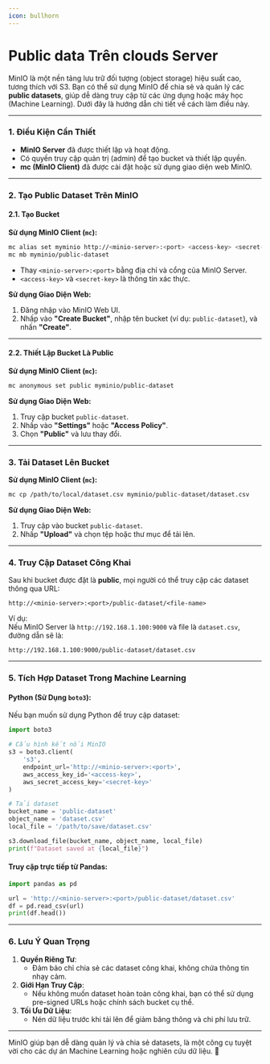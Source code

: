 ```yaml
---
icon: bullhorn
---
```


# Public data Trên clouds Server

MinIO là một nền tảng lưu trữ đối tượng (object storage) hiệu suất cao, tương thích với S3. Bạn có thể sử dụng MinIO để chia sẻ và quản lý các **public datasets**, giúp dễ dàng truy cập từ các ứng dụng hoặc máy học (Machine Learning). Dưới đây là hướng dẫn chi tiết về cách làm điều này.

***

### 1. Điều Kiện Cần Thiết

* **MinIO Server** đã được thiết lập và hoạt động.
* Có quyền truy cập quản trị (admin) để tạo bucket và thiết lập quyền.
* **mc (MinIO Client)** đã được cài đặt hoặc sử dụng giao diện web MinIO.

***

### 2. Tạo Public Dataset Trên MinIO

#### 2.1. Tạo Bucket

**Sử dụng MinIO Client (`mc`):**

```bash
mc alias set myminio http://<minio-server>:<port> <access-key> <secret-key>
mc mb myminio/public-dataset
```

* Thay `<minio-server>:<port>` bằng địa chỉ và cổng của MinIO Server.
* `<access-key>` và `<secret-key>` là thông tin xác thực.

**Sử dụng Giao Diện Web:**

1. Đăng nhập vào MinIO Web UI.
2. Nhấp vào **"Create Bucket"**, nhập tên bucket (ví dụ: `public-dataset`), và nhấn **"Create"**.

***

#### 2.2. Thiết Lập Bucket Là Public

**Sử dụng MinIO Client (`mc`):**

```bash
mc anonymous set public myminio/public-dataset
```

**Sử dụng Giao Diện Web:**

1. Truy cập bucket `public-dataset`.
2. Nhấp vào **"Settings"** hoặc **"Access Policy"**.
3. Chọn **"Public"** và lưu thay đổi.

***

### 3. Tải Dataset Lên Bucket

**Sử dụng MinIO Client (`mc`):**

```bash
mc cp /path/to/local/dataset.csv myminio/public-dataset/dataset.csv
```

**Sử dụng Giao Diện Web:**

1. Truy cập vào bucket `public-dataset`.
2. Nhấp **"Upload"** và chọn tệp hoặc thư mục để tải lên.

***

### 4. Truy Cập Dataset Công Khai

Sau khi bucket được đặt là **public**, mọi người có thể truy cập các dataset thông qua URL:

```php-template
http://<minio-server>:<port>/public-dataset/<file-name>
```

Ví dụ:\
Nếu MinIO Server là `http://192.168.1.100:9000` và file là `dataset.csv`, đường dẫn sẽ là:

```vbnet
http://192.168.1.100:9000/public-dataset/dataset.csv
```

***

### 5. Tích Hợp Dataset Trong Machine Learning

#### Python (Sử Dụng `boto3`):

Nếu bạn muốn sử dụng Python để truy cập dataset:

```python
import boto3

# Cấu hình kết nối MinIO
s3 = boto3.client(
    's3',
    endpoint_url='http://<minio-server>:<port>',
    aws_access_key_id='<access-key>',
    aws_secret_access_key='<secret-key>'
)

# Tải dataset
bucket_name = 'public-dataset'
object_name = 'dataset.csv'
local_file = '/path/to/save/dataset.csv'

s3.download_file(bucket_name, object_name, local_file)
print(f"Dataset saved at {local_file}")
```

#### Truy cập trực tiếp từ Pandas:

```python
import pandas as pd

url = 'http://<minio-server>:<port>/public-dataset/dataset.csv'
df = pd.read_csv(url)
print(df.head())
```

***

### 6. Lưu Ý Quan Trọng

1. **Quyền Riêng Tư**:
   * Đảm bảo chỉ chia sẻ các dataset công khai, không chứa thông tin nhạy cảm.
2. **Giới Hạn Truy Cập**:
   * Nếu không muốn dataset hoàn toàn công khai, bạn có thể sử dụng pre-signed URLs hoặc chính sách bucket cụ thể.
3. **Tối Ưu Dữ Liệu**:
   * Nén dữ liệu trước khi tải lên để giảm băng thông và chi phí lưu trữ.

***

MinIO giúp bạn dễ dàng quản lý và chia sẻ datasets, là một công cụ tuyệt vời cho các dự án Machine Learning hoặc nghiên cứu dữ liệu. 🚀
